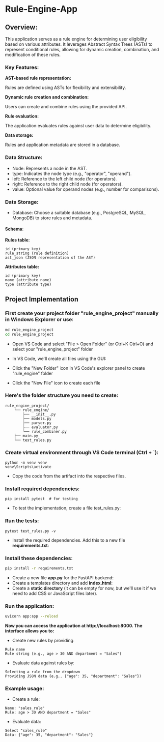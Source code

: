 # Rule-Engine-App
## Overview:

This application serves as a rule engine for determining user eligibility based on various attributes. It leverages Abstract Syntax Trees (ASTs) to represent conditional rules, allowing for dynamic creation, combination, and modification of these rules.

### Key Features:

**AST-based rule representation:**

Rules are defined using ASTs for flexibility and extensibility.

**Dynamic rule creation and combination:**

Users can create and combine rules using the provided API.

**Rule evaluation:**

The application evaluates rules against user data to determine eligibility.

**Data storage:**

Rules and application metadata are stored in a database.

### Data Structure:

- Node: Represents a node in the AST.
- type: Indicates the node type (e.g., "operator", "operand").
- left: Reference to the left child node (for operators).
- right: Reference to the right child node (for operators).
- value: Optional value for operand nodes (e.g., number for comparisons).
  
### Data Storage:

- Database: Choose a suitable database (e.g., PostgreSQL, MySQL, MongoDB) to store rules and metadata.
#### Schema:
**Rules table:**
```
id (primary key)
rule_string (rule definition)
ast_json (JSON representation of the AST)
```
**Attributes table:**
```
id (primary key)
name (attribute name)
type (attribute type)
```
## Project Implementation

### First create your project folder "rule_engine_project" manually in Windows Explorer or use:
```bash
md rule_engine_project
cd rule_engine_project
```
- Open VS Code and select "File > Open Folder" (or Ctrl+K Ctrl+O) and select your "rule_engine_project" folder
- In VS Code, we'll create all files using the GUI:

- Click the "New Folder" icon in VS Code's explorer panel to create "rule_engine" folder
- Click the "New File" icon to create each file

### Here's the folder structure you need to create:
```
rule_engine_project/
    └── rule_engine/
        ├── __init__.py
        ├── models.py
        ├── parser.py
        ├── evaluator.py
        └── rule_combiner.py
    ├── main.py
    └── test_rules.py
```
### Create virtual environment through VS Code terminal (Ctrl + `):
```
python -m venv venv
venv\Scripts\activate
```
- Copy the code from the artifact into the respective files.
### Install required dependencies:
```
pip install pytest  # for testing
```
- To test the implementation, create a file test_rules.py:
### Run the tests:
```
pytest test_rules.py -v
```
- Install the required dependencies. Add this to a new file **requirements.txt**:
### Install these dependencies:
```bash
pip install -r requirements.txt
```
- Create a new file **app.py** for the FastAPI backend:
- Create a templates directory and add **index.html**:
- Create a **static directory** (it can be empty for now, but we'll use it if we need to add CSS or JavaScript files later).
### Run the application:
```bash
uvicorn app:app --reload
```
**Now you can access the application at http://localhost:8000. The interface allows you to:**

- Create new rules by providing:
```
Rule name
Rule string (e.g., age > 30 AND department = "Sales")
```

- Evaluate data against rules by:
```
Selecting a rule from the dropdown
Providing JSON data (e.g., {"age": 35, "department": "Sales"})
```

### Example usage:

- Create a rule:
```
Name: "sales_rule"
Rule: age > 30 AND department = "Sales"
```

- Evaluate data:
```
Select "sales_rule"
Data: {"age": 35, "department": "Sales"}
```


